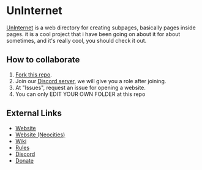 # UnInternet
[UnInternet](https://uninternet.github.io) is a web directory for creating subpages, basically pages inside pages. it is a cool project that i have been going on about it for about sometimes, and it's really cool, you should check it out.

## How to collaborate
1. [Fork this repo](https://github.com/UnInternet/UnInternet.github.io/fork).
2. Join our [Discord server](https://discord.com/invite/a6euRPXkfU), we will give you a role after joining.
3. At "Issues", request an issue for opening a website.
4. You can only EDIT YOUR OWN FOLDER at this repo

## External Links
* [Website](https://uninternet.github.io)
* [Website (Neocities)](https://gabethecat.neocities.org/uninternet)
* [Wiki](https://uninternet.github.io/wiki)
* [Rules](/RULES.md)
* [Discord](https://discord.com/invite/a6euRPXkfU)
* [Donate](https://example.com)
